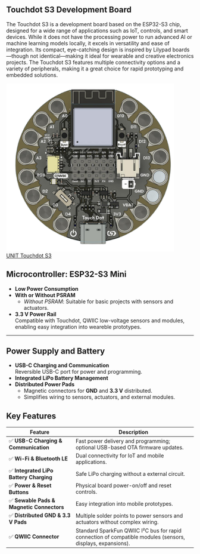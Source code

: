## Touchdot S3 Development Board

The Touchdot S3 is a development board based on the ESP32-S3 chip, designed for a wide range of applications such as IoT, controls, and smart devices. While it does not have the processing power to run advanced AI or machine learning models locally, it excels in versatility and ease of integration. Its compact, eye-catching design is inspired by Lilypad boards—though not identical—making it ideal for wearable and creative electronics projects. The Touchdot S3 features multiple connectivity options and a variety of peripherals, making it a great choice for rapid prototyping and embedded solutions.


<a href="#"><img src="hardware/resources/touchdot.png" width="450px"><br/> UNIT Touchdot S3</a>


## Microcontroller: ESP32-S3 Mini
- **Low Power Consumption**  
- **With or Without PSRAM**  
  - _Without PSRAM_: Suitable for basic projects with sensors and actuators.    
- **3.3 V Power Rail**  
  Compatible with Touchdot, QWIIC low-voltage sensors and modules, enabling easy integration into weareble prototypes.

---

## Power Supply and Battery
- **USB-C Charging and Communication**  
  Reversible USB-C port for power and programming.  
- **Integrated LiPo Battery Management**   
- **Distributed Power Pads**  
  - Magnetic connectors for **GND** and **3.3 V** distributed.  
  - Simplifies wiring to sensors, actuators, and external modules.


## Key Features
| Feature                                          | Description                                                                                                               |
|--------------------------------------------------|---------------------------------------------------------------------------------------------------------------------------|
| ✅ **USB-C Charging & Communication**             | Fast power delivery and programming; optional USB-based OTA firmware updates.                                            |
| ✅ **Wi-Fi & Bluetooth LE**                       | Dual connectivity for IoT and mobile applications.                                                                       |
| ✅ **Integrated LiPo Battery Charging**           | Safe LiPo charging without a external circuit.                                                                           |
| ✅ **Power & Reset Buttons**                      | Physical board power-on/off and reset controls.                                                                          |
| ✅ **Sewable Pads & Magnetic Connectors**         | Easy integration into mobile prototypes.                                                                                 |
| ✅ **Distributed GND & 3.3 V Pads**               | Multiple solder points to power sensors and actuators without complex wiring.                                            |
| ✅ **QWIIC Connector**                            | Standard SparkFun QWIIC I²C bus for rapid connection of compatible modules (sensors, displays, expansions).              |


